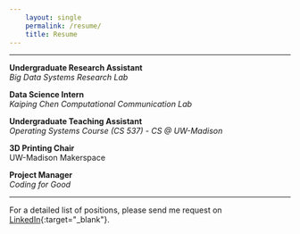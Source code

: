 ```yaml
---
    layout: single
    permalink: /resume/
    title: Resume
---
```


---

**Undergraduate Research Assistant**  
*Big Data Systems Research Lab*

**Data Science Intern**  
*Kaiping Chen Computational Communication Lab*

**Undergraduate Teaching Assistant**  
*Operating Systems Course (CS 537) - CS @ UW-Madison*

**3D Printing Chair**  
UW-Madison Makerspace

**Project Manager**  
*Coding for Good*

---
For a detailed list of positions, please send me request on [LinkedIn](https://www.linkedin.com/in/ayushkumar24/){:target="_blank"}.
